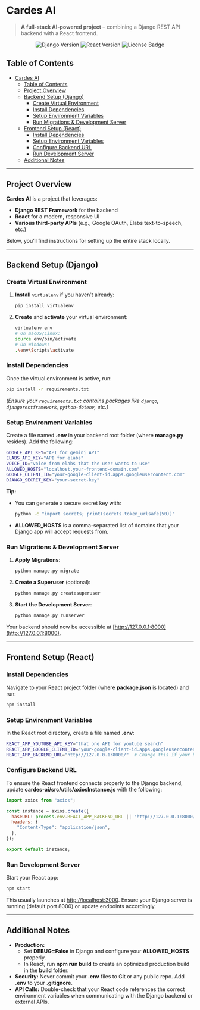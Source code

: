# Cardes AI

> **A full-stack AI-powered project** – combining a Django REST API backend with a React frontend.

<p align="center">
  <img src="https://img.shields.io/badge/Django-4.2+-success?style=for-the-badge" alt="Django Version">
  <img src="https://img.shields.io/badge/React-18.2+-brightgreen?style=for-the-badge" alt="React Version">
  <img src="https://img.shields.io/badge/License-MIT-blue?style=for-the-badge" alt="License Badge">
</p>

## Table of Contents

- [Cardes AI](#cardes-ai)
  - [Table of Contents](#table-of-contents)
  - [Project Overview](#project-overview)
  - [Backend Setup (Django)](#backend-setup-django)
    - [Create Virtual Environment](#create-virtual-environment)
    - [Install Dependencies](#install-dependencies)
    - [Setup Environment Variables](#setup-environment-variables)
    - [Run Migrations \& Development Server](#run-migrations--development-server)
  - [Frontend Setup (React)](#frontend-setup-react)
    - [Install Dependencies](#install-dependencies-1)
    - [Setup Environment Variables](#setup-environment-variables-1)
    - [Configure Backend URL](#configure-backend-url)
    - [Run Development Server](#run-development-server)
  - [Additional Notes](#additional-notes)

---

## Project Overview

**Cardes AI** is a project that leverages:

- **Django REST Framework** for the backend
- **React** for a modern, responsive UI
- **Various third-party APIs** (e.g., Google OAuth, Elabs text-to-speech, etc.)

Below, you’ll find instructions for setting up the entire stack locally.

---

## Backend Setup (Django)

### Create Virtual Environment

1. **Install** `virtualenv` if you haven’t already:

   ```bash
   pip install virtualenv
   ```

2. **Create** and **activate** your virtual environment:

   ```bash
   virtualenv env
   # On macOS/Linux:
   source env/bin/activate
   # On Windows:
   .\env\Scripts\activate
   ```

### Install Dependencies

Once the virtual environment is active, run:

```bash
pip install -r requirements.txt
```

*(Ensure your `requirements.txt` contains packages like `django`, `djangorestframework`, `python-dotenv`, etc.)*

### Setup Environment Variables

Create a file named **.env** in your backend root folder (where **manage.py** resides). Add the following:

```bash
GOOGLE_API_KEY="API for gemini API"
ELABS_API_KEY="API for elabs"
VOICE_ID="voice from elabs that the user wants to use"
ALLOWED_HOSTS="localhost,your-frontend-domain.com"
GOOGLE_CLIENT_ID="your-google-client-id.apps.googleusercontent.com"
DJANGO_SECRET_KEY="your-secret-key"
```

**Tip:**  
- You can generate a secure secret key with:
  
  ```bash
  python -c "import secrets; print(secrets.token_urlsafe(50))"
  ```
  
- **ALLOWED_HOSTS** is a comma-separated list of domains that your Django app will accept requests from.

### Run Migrations & Development Server

1. **Apply Migrations**:

   ```bash
   python manage.py migrate
   ```

2. **Create a Superuser** (optional):

   ```bash
   python manage.py createsuperuser
   ```

3. **Start the Development Server**:

   ```bash
   python manage.py runserver
   ```

Your backend should now be accessible at [http://127.0.0.1:8000](http://127.0.0.1:8000).

---

## Frontend Setup (React)

### Install Dependencies

Navigate to your React project folder (where **package.json** is located) and run:

```bash
npm install
```

### Setup Environment Variables

In the React root directory, create a file named **.env**:

```bash
REACT_APP_YOUTUBE_API_KEY="that one API for youtube search"
REACT_APP_GOOGLE_CLIENT_ID="your-google-client-id.apps.googleusercontent.com"
REACT_APP_BACKEND_URL="http://127.0.0.1:8000/"  # Change this if your backend is hosted remotely
```

### Configure Backend URL

To ensure the React frontend connects properly to the Django backend, update **cardes-ai/src/utils/axiosInstance.js** with the following:

```javascript
import axios from "axios";

const instance = axios.create({
  baseURL: process.env.REACT_APP_BACKEND_URL || "http://127.0.0.1:8000/", // Use environment variable with fallback
  headers: {
    "Content-Type": "application/json",
  },
});

export default instance;
```

### Run Development Server

Start your React app:

```bash
npm start
```

This usually launches at [http://localhost:3000](http://localhost:3000). Ensure your Django server is running (default port 8000) or update endpoints accordingly.

---

## Additional Notes

- **Production:**
  - Set **DEBUG=False** in Django and configure your **ALLOWED_HOSTS** properly.
  - In React, run **npm run build** to create an optimized production build in the **build** folder.
- **Security:** Never commit your **.env** files to Git or any public repo. Add **.env** to your **.gitignore**.
- **API Calls:** Double-check that your React code references the correct environment variables when communicating with the Django backend or external APIs.


